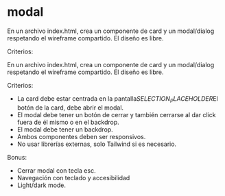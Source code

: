 # modal
En un archivo index.html, crea un componente de card y un modal/dialog respetando el wireframe compartido. El diseño es libre.

Criterios:


En un archivo index.html, crea un componente de card y un modal/dialog respetando el wireframe compartido. El diseño es libre.

Criterios:


- La card debe estar centrada en la pantalla$SELECTION_PLACEHOLDER$El botón de la card, debe abrir el modal.
- El modal debe tener un botón de cerrar y también cerrarse al dar click fuera de él mismo o en el backdrop.
- El modal debe tener un backdrop.
- Ambos componentes deben ser responsivos.
- No usar librerías externas, solo Tailwind si es necesario.

Bonus:

- Cerrar modal con tecla esc.
- Navegación con teclado y accesibilidad 
- Light/dark mode.
